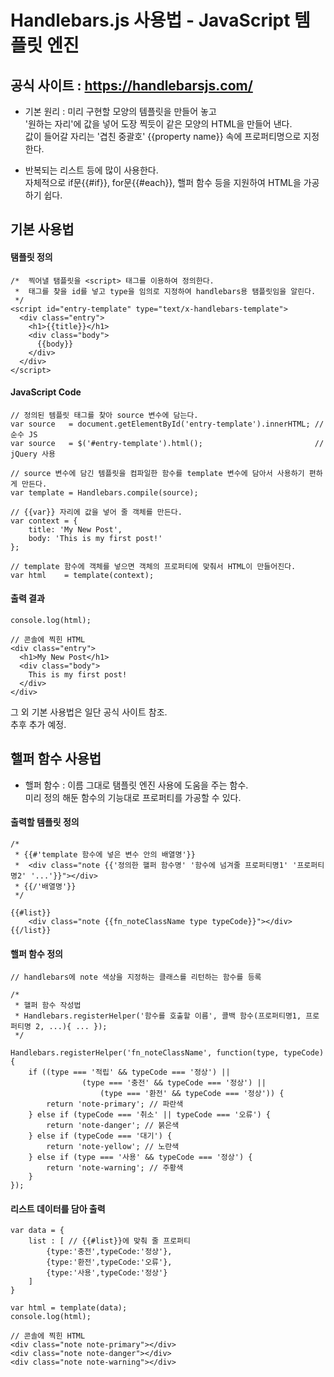 # Handlebars.js 사용법 - JavaScript 템플릿 엔진

## 공식 사이트 : <https://handlebarsjs.com/>

- 기본 원리 : 미리 구현할 모양의 템플릿을 만들어 놓고  
'원하는 자리'에 값을 넣어 도장 찍듯이 같은 모양의 HTML을 만들어 낸다.  
값이 들어갈 자리는 '겹친 중괄호' {{property name}} 속에 프로퍼티명으로 지정한다.

- 반복되는 리스트 등에 많이 사용한다.  
자체적으로 if문{{#if}}, for문{{#each}}, 핼퍼 함수 등을 지원하여 HTML을 가공하기 쉽다.

## 기본 사용법

#### 탬플릿 정의
~~~
/*  찍어낼 탬플릿을 <script> 태그를 이용하여 정의한다.
 *  태그를 찾을 id를 넣고 type을 임의로 지정하여 handlebars용 탬플릿임을 알린다.
 */
<script id="entry-template" type="text/x-handlebars-template"> 
  <div class="entry">
    <h1>{{title}}</h1>
    <div class="body">
      {{body}}
    </div>
  </div>
</script>
~~~

#### JavaScript Code 
~~~
// 정의된 템플릿 태그를 찾아 source 변수에 담는다.
var source   = document.getElementById('entry-template').innerHTML; // 순수 JS
var source   = $('#entry-template').html();                         // jQuery 사용

// source 변수에 담긴 템플릿을 컴파일한 함수를 template 변수에 담아서 사용하기 편하게 만든다.
var template = Handlebars.compile(source);

// {{var}} 자리에 값을 넣어 줄 객체를 만든다. 
var context = {
    title: 'My New Post',
    body: 'This is my first post!'
};

// template 함수에 객체를 넣으면 객체의 프로퍼티에 맞춰서 HTML이 만들어진다.
var html    = template(context);
~~~

#### 출력 결과

~~~
console.log(html);

// 콘솔에 찍힌 HTML
<div class="entry">
  <h1>My New Post</h1>
  <div class="body">
    This is my first post!
  </div>
</div>
~~~

그 외 기본 사용법은 일단 공식 사이트 참조.  
추후 추가 예정.

## 핼퍼 함수 사용법

- 핼퍼 함수 : 이름 그대로 탬플릿 엔진 사용에 도움을 주는 함수.  
미리 정의 해둔 함수의 기능대로 프로퍼티를 가공할 수 있다.

#### 출력할 템플릿 정의
~~~
/*
 * {{#'template 함수에 넣은 변수 안의 배열명'}}
 *  <div class="note {{'정의한 핼퍼 함수명' '함수에 넘겨줄 프로퍼티명1' '프로퍼티명2' '...'}}"></div>
 * {{/'배열명'}}
 */

{{#list}}
    <div class="note {{fn_noteClassName type typeCode}}"></div>
{{/list}}
~~~

#### 핼퍼 함수 정의
~~~
// handlebars에 note 색상을 지정하는 클래스를 리턴하는 함수를 등록

/*
 * 핼퍼 함수 작성법 
 * Handlebars.registerHelper('함수를 호출할 이름', 콜백 함수(프로퍼티명1, 프로퍼티명 2, ...){ ... });
 */

Handlebars.registerHelper('fn_noteClassName', function(type, typeCode) {
	if ((type === '적립' && typeCode === '정상') || 
                (type === '충전' && typeCode === '정상') || 
                    (type === '환전' && typeCode === '정상')) {
		return 'note-primary'; // 파란색
	} else if (typeCode === '취소' || typeCode === '오류') {
		return 'note-danger'; // 붉은색
	} else if (typeCode === '대기') {
		return 'note-yellow'; // 노란색
	} else if (type === '사용' && typeCode === '정상') {
		return 'note-warning'; // 주황색
	}
});
~~~

#### 리스트 데이터를 담아 출력
~~~
var data = { 
    list : [ // {{#list}}에 맞춰 줄 프로퍼티
        {type:'충전',typeCode:'정상'},
        {type:'환전',typeCode:'오류'},
        {type:'사용',typeCode:'정상'}
    ]
}

var html = template(data);
console.log(html);

// 콘솔에 찍힌 HTML
<div class="note note-primary"></div>
<div class="note note-danger"></div>
<div class="note note-warning"></div>
~~~



